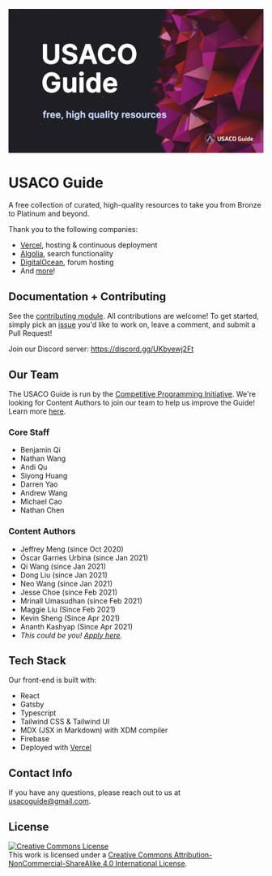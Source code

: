 ![USACO Guide](./src/assets/banner-image-big.jpg)

# USACO Guide

A free collection of curated, high-quality resources to take you from Bronze to
Platinum and beyond.

Thank you to the following companies:

- [Vercel](https://vercel.com/?utm_source=cp-initiative&utm_campaign=oss),
  hosting & continuous deployment
- [Algolia](https://algolia.com/), search functionality
- [DigitalOcean](https://m.do.co/c/a07c32d07394), forum hosting
- And [more](docs/Companies.md)!

## Documentation + Contributing

See the [contributing module](https://usaco.guide/general/contributing). All
contributions are welcome! To get started, simply pick an
[issue](https://github.com/cpinitiative/usaco-guide/issues) you'd like to work
on, leave a comment, and submit a Pull Request!

Join our Discord server: https://discord.gg/UKbyewj2Ft

## Our Team

The USACO Guide is run by the
[Competitive Programming Initiative](https://joincpi.org/). We're looking for
Content Authors to join our team to help us improve the Guide! Learn more
[here](https://docs.google.com/document/d/13xR2A2mOftVzlC6QTSkm3zLLdFtI1NhlzRWJ81FfU9U/edit).

### Core Staff

- Benjamin Qi
- Nathan Wang
- Andi Qu
- Siyong Huang
- Darren Yao
- Andrew Wang
- Michael Cao
- Nathan Chen

### Content Authors

- Jeffrey Meng (since Oct 2020)
- Óscar Garries Urbina (since Jan 2021)
- Qi Wang (since Jan 2021)
- Dong Liu (since Jan 2021)
- Neo Wang (since Jan 2021)
- Jesse Choe (since Feb 2021)
- Mrinall Umasudhan (since Feb 2021)
- Maggie Liu (Since Feb 2021)
- Kevin Sheng (Since Apr 2021)
- Ananth Kashyap (Since Apr 2021)
- _This could be you!
  [Apply here](https://docs.google.com/document/d/13xR2A2mOftVzlC6QTSkm3zLLdFtI1NhlzRWJ81FfU9U/edit)._

## Tech Stack

Our front-end is built with:

- React
- Gatsby
- Typescript
- Tailwind CSS & Tailwind UI
- MDX (JSX in Markdown) with XDM compiler
- Firebase
- Deployed with
  [Vercel](https://vercel.com/?utm_source=cp-initiative&utm_campaign=oss)

## Contact Info

If you have any questions, please reach out to us at usacoguide@gmail.com.

## License

<a rel="license" href="http://creativecommons.org/licenses/by-nc-sa/4.0/"><img alt="Creative Commons License" style="border-width:0" src="https://i.creativecommons.org/l/by-nc-sa/4.0/88x31.png" /></a><br />This
work is licensed under a
<a rel="license" href="http://creativecommons.org/licenses/by-nc-sa/4.0/">Creative
Commons Attribution-NonCommercial-ShareAlike 4.0 International License</a>.
